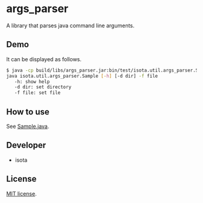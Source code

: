# args_parser

A library that parses java command line arguments.

## Demo

It can be displayed as follows.

```sh
$ java -cp build/libs/args_parser.jar:bin/test/isota.util.args_parser.Sample -h
java isota.util.args_parser.Sample [-h] [-d dir] -f file
   -h: show help
   -d dir: set directory
   -f file: set file
```

## How to use

See [Sample.java](src/test/java/isota/util/args_parser/Sample.java).

## Developer
 
* isota
 
## License

[MIT license](LICENSE). 